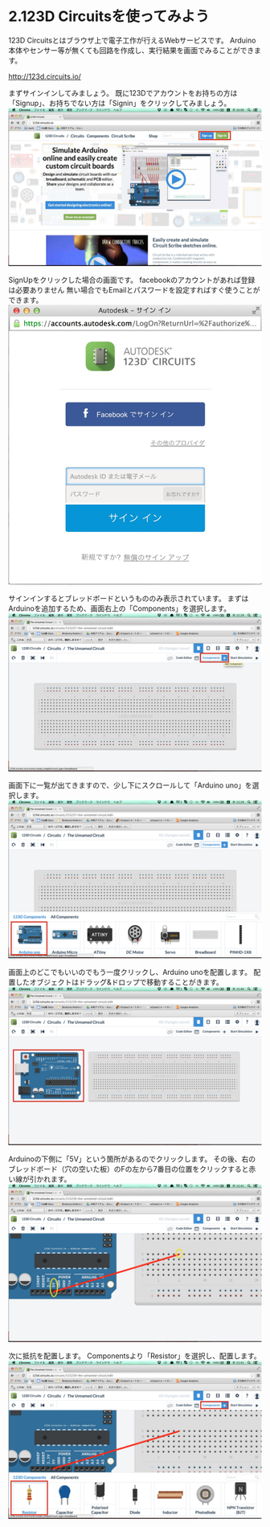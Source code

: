 # 2.123D Circuitsを使ってみよう

123D Circuitsとはブラウザ上で電子工作が行えるWebサービスです。
Arduino本体やセンサー等が無くても回路を作成し、実行結果を画面でみることができます。

http://123d.circuits.io/

まずサインインしてみましょう。
既に123Dでアカウントをお持ちの方は「Signup」、お持ちでない方は「Signin」をクリックしてみましょう。
![](circuits0.jpg)


SignUpをクリックした場合の画面です。
facebookのアカウントがあれば登録は必要ありません
無い場合でもEmailとパスワードを設定すればすぐ使うことができます。
![](circuits01.jpg)


サインインするとブレッドボードというもののみ表示されています。
まずはArduinoを追加するため、画面右上の「Components」を選択します。
![](circuits02.jpg)


画面下に一覧が出てきますので、少し下にスクロールして「Arduino uno」を選択します。
![](circuits03.jpg)


画面上のどこでもいいのでもう一度クリックし、Arduino unoを配置します。
配置したオブジェクトはドラッグ&ドロップで移動することがきます。
![](circuits04.jpg)

Arduinoの下側に「5V」という箇所があるのでクリックします。
その後、右のブレッドボード（穴の空いた板）のFの左から7番目の位置をクリックすると赤い線が引かれます。
![](circuits05.jpg)

次に抵抗を配置します。
Componentsより「Resistor」を選択し、配置します。
![](circuits06.jpg)